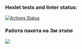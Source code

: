 ### Hexlet tests and linter status:
[![Actions Status](https://github.com/SafronovPavel/frontend-project-46/workflows/hexlet-check/badge.svg)](https://github.com/SafronovPavel/frontend-project-46/actions)

### Работа пакета на 3м этапе
    
<a href="https://asciinema.org/a/603382" target="_blank"><img src="https://asciinema.org/a/603382.svg" /></a>
